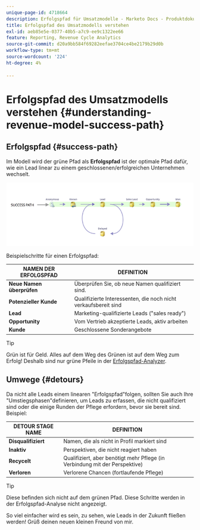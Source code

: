```yaml
---
unique-page-id: 4718664
description: Erfolgspfad für Umsatzmodelle - Marketo Docs - Produktdokumentation
title: Erfolgspfad des Umsatzmodells verstehen
exl-id: aeb85e5e-0377-40b5-a7c9-ee9c1322ee66
feature: Reporting, Revenue Cycle Analytics
source-git-commit: d20a9bb584f69282eefae3704ce4be2179b29d0b
workflow-type: tm+mt
source-wordcount: '224'
ht-degree: 4%

---
```


# Erfolgspfad des Umsatzmodells verstehen {#understanding-revenue-model-success-path}

## Erfolgspfad {#success-path}

Im Modell wird der grüne Pfad als **Erfolgspfad** ist der optimale Pfad dafür, wie ein Lead linear zu einem geschlossenen/erfolgreichen Unternehmen wechselt.

![--](assets/image2015-6-12-17-3a12-3a18.png)

Beispielschritte für einen Erfolgspfad:

| **NAMEN DER ERFOLGSPFAD** | **DEFINITION** |
|---|---|
| **Neue Namen überprüfen** | Überprüfen Sie, ob neue Namen qualifiziert sind. |
| **Potenzieller Kunde** | Qualifizierte Interessenten, die noch nicht verkaufsbereit sind |
| **Lead** | Marketing-qualifizierte Leads (&quot;sales ready&quot;) |
| **Opportunity** | Vom Vertrieb akzeptierte Leads, aktiv arbeiten |
| **Kunde** | Geschlossene Sonderangebote |

>[!TIP]
>
>Grün ist für Geld. Alles auf dem Weg des Grünen ist auf dem Weg zum Erfolg! Deshalb sind nur grüne Pfeile in der [Erfolgspfad-Analyzer](using-the-success-path-analyzer.md).

## Umwege {#detours}

Da nicht alle Leads einem linearen &quot;Erfolgspfad&quot;folgen, sollten Sie auch Ihre &quot;Umstiegsphasen&quot;definieren, um Leads zu erfassen, die nicht qualifiziert sind oder die einige Runden der Pflege erfordern, bevor sie bereit sind. Beispiel:

| **DETOUR STAGE NAME** | **DEFINITION** |
|---|---|
| **Disqualifiziert** | Namen, die als nicht in Profil markiert sind |
| **Inaktiv** | Perspektiven, die nicht reagiert haben |
| **Recycelt** | Qualifiziert, aber benötigt mehr Pflege (in Verbindung mit der Perspektive) |
| **Verloren** | Verlorene Chancen (fortlaufende Pflege) |

>[!TIP]
>
>Diese befinden sich nicht auf dem grünen Pfad. Diese Schritte werden in der Erfolgspfad-Analyse nicht angezeigt.

So viel einfacher wird es sein, zu sehen, wie Leads in der Zukunft fließen werden! Grüß deinen neuen kleinen Freund von mir.
